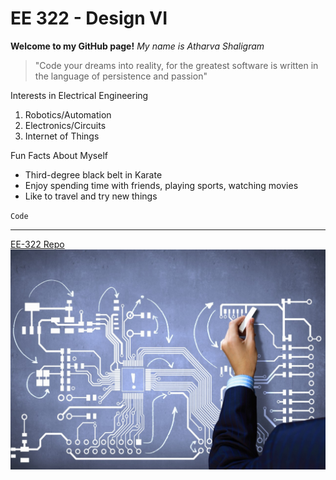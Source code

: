 # EE 322 - Design VI
**Welcome to my GitHub page!**
*My name is Atharva Shaligram*
> "Code your dreams into reality, for the greatest software is written in the language of persistence and passion"

Interests in Electrical Engineering
1. Robotics/Automation
2. Electronics/Circuits
3. Internet of Things

Fun Facts About Myself
- Third-degree black belt in Karate
- Enjoy spending time with friends, playing sports, watching movies
- Like to travel and try new things

`Code`

---
[EE-322 Repo](https://github.com/ashaligram04/EE-322/tree/main)
![alt text](electrical_engineering.jpg)
